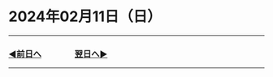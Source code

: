 # 2024年02月11日（日）

---

### [◀️前日へ](https://github.com/yuasys/chatty-journal/blob/main/2024/02/2024-02-10.md)&emsp;&emsp;&emsp;&emsp;[翌日へ▶️](https://github.com/yuasys/chatty-journal/blob/main/2024/02/2024-02-12.md)

---

